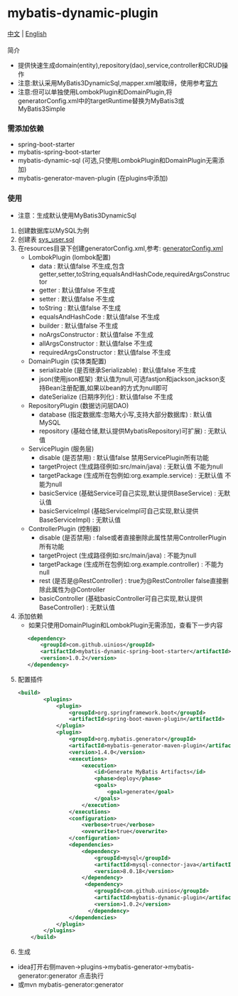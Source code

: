# mybatis-dynamic-plugin
[中文](./README.md) | [English](./ENGLISH.md)
<br>
<br>
简介
* 提供快速生成domain(entity),repository(dao),service,controller和CRUD操作
* 注意:默认采用MyBatis3DynamicSql,mapper.xml被取缔，使用参考[官方](https://mybatis.org/mybatis-dynamic-sql/)
* 注意:但可以单独使用LombokPlugin和DomainPlugin,将generatorConfig.xml中的targetRuntime替换为MyBatis3或MyBatis3Simple
### 需添加依赖
* spring-boot-starter
* mybatis-spring-boot-starter
* mybatis-dynamic-sql (可选,只使用LombokPlugin和DomainPlugin无需添加)
* mybatis-generator-maven-plugin (在plugins中添加)
### 使用
* 注意：生成默认使用MyBatis3DynamicSql
1. 创建数据库以MySQL为例
2. 创建表 [sys_user.sql](docs/sys_user.sql) 
3. 在resources目录下创建generatorConfig.xml,参考: [generatorConfig.xml](docs/generatorConfig.xml)
   * LombokPlugin (lombok配置)
      *  data : 默认值false 不生成,包含getter,setter,toString,equalsAndHashCode,requiredArgsConstructor
      *  getter : 默认值false 不生成
      *  setter : 默认值false 不生成
      *  toString : 默认值false 不生成
      *  equalsAndHashCode : 默认值false 不生成
      *  builder : 默认值false 不生成
      *  noArgsConstructor : 默认值false 不生成
      *  allArgsConstructor : 默认值false 不生成
      *  requiredArgsConstructor : 默认值false 不生成
   * DomainPlugin (实体类配置)
      *  serializable (是否继承Serializable) : 默认值false 不生成
      *  json(使用json框架) :默认值为null,可选fastjon和jackson,jackson支持Bean注册配置,如果以bean的方式为null即可
      *  dateSerialize (日期序列化) : 默认值false 不生成
   * RepositoryPlugin (数据访问层DAO)
      *  database (指定数据库:忽略大小写,支持大部分数据库) : 默认值MySQL 
      *  repository (基础仓储,默认提供MybatisRepository)可扩展) : 无默认值 
   * ServicePlugin (服务层)
      *  disable (是否禁用) : 默认值false 禁用ServicePlugin所有功能
      *  targetProject (生成路径例如:src/main/java) : 无默认值 不能为null
      *  targetPackage (生成所在包例如:org.example.service) : 无默认值 不能为null
      *  basicService (基础Service可自己实现,默认提供BaseService) : 无默认值  
      *  basicServiceImpl (基础ServiceImpl可自己实现,默认提供BaseServiceImpl) : 无默认值
   * ControllerPlugin (控制器)
      *  disable (是否禁用) : false或者直接删除此属性禁用ControllerPlugin所有功能
      *  targetProject (生成路径例如:src/main/java) : 不能为null
      *  targetPackage (生成所在包例如:org.example.controller) : 不能为null
      *  rest (是否是@RestController) : true为@RestController false直接删除此属性为@Controller
      *  basicController (基础basicController可自己实现,默认提供BaseController) : 无默认值
4. 添加依赖
     * 如果只使用DomainPlugin和LombokPlugin无需添加，查看下一步内容  
     ```xml
        <dependency>
            <groupId>com.github.uinios</groupId>
            <artifactId>mybatis-dynamic-spring-boot-starter</artifactId>
            <version>1.0.2</version>
        </dependency>
      ```
5. 配置插件
      ```xml
      <build>
              <plugins>
                  <plugin>
                      <groupId>org.springframework.boot</groupId>
                      <artifactId>spring-boot-maven-plugin</artifactId>
                  </plugin>
                  <plugin>
                      <groupId>org.mybatis.generator</groupId>
                      <artifactId>mybatis-generator-maven-plugin</artifactId>
                      <version>1.4.0</version>
                      <executions>
                          <execution>
                              <id>Generate MyBatis Artifacts</id>
                              <phase>deploy</phase>
                              <goals>
                                  <goal>generate</goal>
                              </goals>
                          </execution>
                      </executions>
                      <configuration>
                          <verbose>true</verbose>
                          <overwrite>true</overwrite>
                      </configuration>
                      <dependencies>
                          <dependency>
                              <groupId>mysql</groupId>
                              <artifactId>mysql-connector-java</artifactId>
                              <version>8.0.18</version>
                          </dependency>
                           <dependency>
                              <groupId>com.github.uinios</groupId>
                              <artifactId>mybatis-dynamic-plugin</artifactId>
                              <version>1.0.2</version>
                            </dependency>
                      </dependencies>
                  </plugin>
              </plugins>
          </build>
      ```
6. 生成
 * idea打开右侧maven->plugins->mybatis-generator->mybatis-generator:generator 点击执行  
 * 或mvn mybatis-generator:generator  